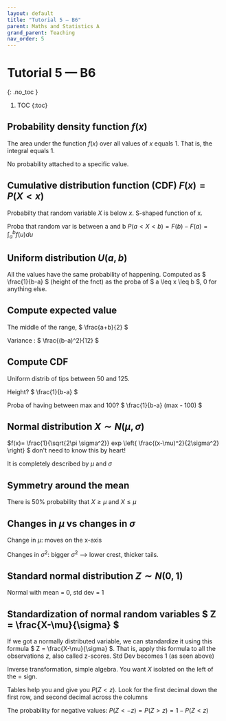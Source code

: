 ```yaml
---
layout: default
title: "Tutorial 5 — B6"
parent: Maths and Statistics A
grand_parent: Teaching
nav_order: 5
---
```


# Tutorial 5 — B6
{: .no_toc }

1. TOC
{:toc}

## Probability density function $f(x)$

The area under the function $f(x)$ over all values of $x$ equals 1. That is, the integral equals 1.

No probability attached to a specific value.

## Cumulative distribution function (CDF) $F(x) = P(X<x)$

Probabilty that random variable $X$ is below $x$. S-shaped function of x.

Proba that random var is between a and b $P(a < X < b) = F(b) - F(a) = \int^b_a f(u)du$

## Uniform distribution $U(a,b)$

All the values have the same probability of happening. Computed as $ \frac{1}{b-a} $ (height of the fnct) as the proba of $ a \leq x \leq b  $, 0 for anything else.

## Compute expected value

The middle of the range, $ \frac{a+b}{2} $

Variance : $ \frac{(b-a)^2}{12} $ 

## Compute CDF

Uniform distrib of tips between 50 and 125.

Height? $ \frac{1}{b-a} $

Proba of having between max and 100? $ \frac{1}{b-a} (max - 100) $

## Normal distribution $X \sim N(\mu,\sigma)$

$f(x)= \frac{1}{\sqrt{2\pi \sigma^2}} exp \left\{ \frac{(x-\mu)^2}{2\sigma^2} \right\} $ don't need to know this by heart!

It is completely described by $\mu$ and $\sigma$

## Symmetry around the mean

There is 50% probability that $X \geq \mu$ and $X \leq \mu$

## Changes in $\mu$ vs changes in $\sigma$

Change in $\mu$: moves on the x-axis

Changes in $\sigma^2$: bigger $\sigma^2$ --> lower crest, thicker tails. 

## Standard normal distribution $Z \sim N(0,1)$

Normal with mean = 0, std dev = 1

## Standardization of normal random variables $ Z = \frac{X-\mu}{\sigma} $

If we got a normally distributed variable, we can standardize it using this formula $ Z = \frac{X-\mu}{\sigma} $. That is, apply this formula to all the observations $z$, also called z-scores. Std Dev becomes 1 (as seen above)

Inverse transformation, simple algebra. You want $X$ isolated on the left of the = sign.

Tables help you and give you $P(Z < z)$. Look for the first decimal down the first row, and second decimal across the columns

The probability for negative values: $P(Z < -z) = P(Z > z) = 1-P(Z<z)$

